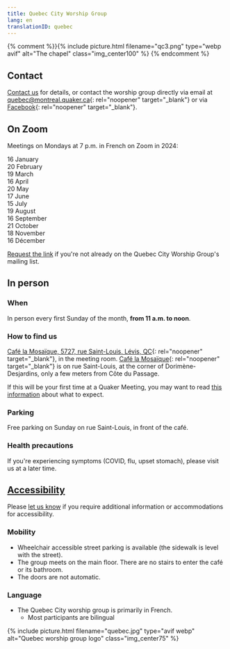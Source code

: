 ```yaml
---
title: Quebec City Worship Group
lang: en
translationID: quebec
---
```

{% comment %}}{% include picture.html filename="qc3.png" type="webp avif" alt="The chapel" class="img_center100" %}
{% endcomment %}

## Contact
[Contact us](/contact) for details, or contact the worship group directly via email at [quebec@montreal.quaker.ca](mailto:quebec@montreal.quaker.ca){: rel="noopener" target="_blank"} or via [Facebook](https://www.facebook.com/QuakersQuebecCanada/){: rel="noopener" target="_blank"}.

## On Zoom
Meetings on Mondays at 7 p.m. in French on Zoom in 2024:

16 January  
20 February  
19 March  
16 April  
20 May  
17 June  
15 July  
19 August  
16 September  
21 October  
18 November  
16 Décember  

[Request the link](mailto:quebec@montreal.quaker.ca) if you're not already on the Quebec City Worship Group's mailing list.

## In person
### When
In person every first Sunday of the month, **from 11 a.m. to noon**.

### How to find us
[Café la Mosaïque, 5727, rue Saint-Louis, Lévis, QC](https://goo.gl/maps/HYYEYV92bwR3Wujp6){: rel="noopener" target="_blank"}, in the meeting room. [Café la Mosaïque](http://cafelamosaique.org/){: rel="noopener" target="_blank"} is on rue Saint-Louis, at the corner of Dorimène-Desjardins, only a few meters from Côte du Passage.

If this will be your first time at a Quaker Meeting, you may want to read [this information](/about) about what to expect.

### Parking
Free parking on Sunday on rue Saint-Louis, in front of the café.

### Health precautions <span class="stanchor"><a name="precautions"></a></span>

If you're experiencing symptoms (COVID, flu, upset stomach), please visit us at a later time.

## [Accessibility](/accessibility) <span class="stanchor"><a name="accessibility"></a></span>
Please [let us know](/contact) if you require additional information or accommodations for accessibility.

### Mobility
* Wheelchair accessible street parking is available (the sidewalk is level with the street).
* The group meets on the main floor. There are no stairs to enter the café or its bathroom.
* The doors are not automatic.

### Language
* The Quebec City worship group is primarily in French.
  * Most participants are bilingual

{% include picture.html filename="quebec.jpg" type="avif webp" alt="Quebec worship group logo" class="img_center75" %}
